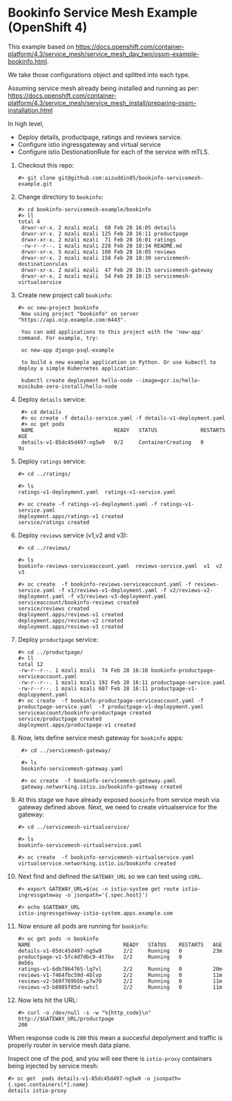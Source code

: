 # Bookinfo Service Mesh Example (OpenShift 4)

This example based on https://docs.openshift.com/container-platform/4.3/service_mesh/service_mesh_day_two/ossm-example-bookinfo.html.

We take those configurations object and splitted into each type.


Assuming service mesh already being installed and running as per: https://docs.openshift.com/container-platform/4.3/service_mesh/service_mesh_install/preparing-ossm-installation.html


In high level, 

   - Deploy details, productpage, ratings and reviews service.
   - Configure istio ingressgateway and virtual service
   - Configure istio DestionationRule for each of the service with mTLS.


1. Checkout this repo:
     
   ```#> git clone git@github.com:aizuddin85/bookinfo-servicemesh-example.git```

2. Change directory to `bookinfo`:  
   
   ```
   #> cd bookinfo-servicemesh-example/bookinfo
   #> ll
   total 4
    drwxr-xr-x. 2 mzali mzali  68 Feb 28 16:05 details
    drwxr-xr-x. 2 mzali mzali 125 Feb 28 16:11 productpage
    drwxr-xr-x. 2 mzali mzali  71 Feb 28 16:01 ratings
    -rw-r--r--. 1 mzali mzali 228 Feb 28 18:34 README.md
    drwxr-xr-x. 5 mzali mzali 108 Feb 28 16:05 reviews
    drwxr-xr-x. 2 mzali mzali 158 Feb 28 18:30 servicemesh-destinationrules
    drwxr-xr-x. 2 mzali mzali  47 Feb 28 16:15 servicemesh-gateway
    drwxr-xr-x. 2 mzali mzali  54 Feb 28 16:15 servicemesh-virtualservice

    ```

3. Create new project call `bookinfo`:  
   
   ```
   #> oc new-project bookinfo
    Now using project "bookinfo" on server "https://api.ocp.example.com:6443".

    You can add applications to this project with the 'new-app' command. For example, try:

    oc new-app django-psql-example

    to build a new example application in Python. Or use kubectl to deploy a simple Kubernetes application:

    kubectl create deployment hello-node --image=gcr.io/hello-minikube-zero-install/hello-node
    ```


4. Deploy `details` service:  
   
   ```
    #> cd details
    #> oc create -f details-service.yaml -f details-v1-deployment.yaml
    #> oc get pods
    NAME                          READY   STATUS              RESTARTS   AGE
    details-v1-85dc45d497-ng5w9   0/2     ContainerCreating   0          9s
   ```

5.  Deploy `ratings` service:  
   
    ```
    #> cd ../ratings/

    #> ls
    ratings-v1-deployment.yaml  ratings-v1-service.yaml

    #> oc create -f ratings-v1-deployment.yaml -f ratings-v1-service.yaml
    deployment.apps/ratings-v1 created
    service/ratings created
    ```


6.  Deploy `reviews` service (v1,v2 and v3):  

    ```
    #> cd ../reviews/
    
    #> ls
    bookinfo-reviews-serviceaccount.yaml  reviews-service.yaml  v1  v2  v3

    #> oc create  -f bookinfo-reviews-serviceaccount.yaml -f reviews-service.yaml -f v1/reviews-v1-deployment.yaml -f v2/reviews-v2-deployment.yaml -f v3/reviews-v3-deployment.yaml 
    serviceaccount/bookinfo-reviews created
    service/reviews created
    deployment.apps/reviews-v1 created
    deployment.apps/reviews-v2 created
    deployment.apps/reviews-v3 created
    ```

7. Deploy `productpage` service:
   
   ```
   #> cd ../productpage/
   #> ll
   total 12
   -rw-r--r--. 1 mzali mzali  74 Feb 28 16:10 bookinfo-productpage-serviceaccount.yaml
   -rw-r--r--. 1 mzali mzali 192 Feb 28 16:11 productpage-service.yaml
   -rw-r--r--. 1 mzali mzali 607 Feb 28 16:11 productpage-v1-deplopyment.yaml
   #> oc create  -f bookinfo-productpage-serviceaccount.yaml -f productpage-service.yaml  -f productpage-v1-deplopyment.yaml
   serviceaccount/bookinfo-productpage created
   service/productpage created
   deployment.apps/productpage-v1 created
   ```


8. Now, lets define service mesh gateway for `bookinfo` apps:
   ```
    #> cd ../servicemesh-gateway/

    #> ls
    bookinfo-servicemesh-gateway.yaml

    #> oc create  -f bookinfo-servicemesh-gateway.yaml 
    gateway.networking.istio.io/bookinfo-gateway created
   ```

9.  At this stage we have already exposed `bookinfo` from service mesh via gateway defined above. Next, we need to create virtualservice for the gateway:
    
    ```
    #> cd ../servicemesh-virtualservice/

    #> ls
    bookinfo-servicemesh-virtualservice.yaml

    #> oc create  -f bookinfo-servicemesh-virtualservice.yaml 
    virtualservice.networking.istio.io/bookinfo created
    ```
10. Next find and defined the `GATEWAY_URL` so we can test using `cURL`.
    
    ```
    #> export GATEWAY_URL=$(oc -n istio-system get route istio-ingressgateway -o jsonpath='{.spec.host}')

    #> echo $GATEWAY_URL
    istio-ingressgateway-istio-system.apps.example.com
    ```
11. Now ensure all pods are running for `bookinfo`:
    
    ```
    #> oc get pods -n bookinfo
    NAME                              READY   STATUS    RESTARTS   AGE
    details-v1-85dc45d497-ng5w9       2/2     Running   0          23m
    productpage-v1-5fc4d7dbc9-4t7bx   2/2     Running   0          8m56s
    ratings-v1-6db7864765-lq7vl       2/2     Running   0          20m
    reviews-v1-7464fbc59d-4blvp       2/2     Running   0          11m
    reviews-v2-569f769b5b-p7w79       2/2     Running   0          11m
    reviews-v3-b8985f85d-swtcl        2/2     Running   0          11m
    ```


12. Now lets hit the URL:

    ```
    #> curl -o /dev/null -s -w "%{http_code}\n" http://$GATEWAY_URL/productpage
    200
    ```
When response code is `200` this mean a succesful depolyment and traffic is properly router in service mesh data plane.


Inspect one of the pod, and you will see there is `istio-proxy` containers being injected by service mesh:

```
#> oc get  pods details-v1-85dc45d497-ng5w9 -o jsonpath={.spec.containers[*].name}
details istio-proxy
```